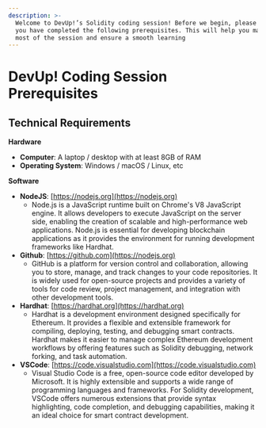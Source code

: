 ```yaml
---
description: >-
  Welcome to DevUp!’s Solidity coding session! Before we begin, please ensure
  you have completed the following prerequisites. This will help you make the
  most of the session and ensure a smooth learning
---
```


# DevUp! Coding Session Prerequisites

## Technical Requirements

**Hardware**

* **Computer**: A laptop / desktop with at least 8GB of RAM
* **Operating System**: Windows / macOS / Linux, etc

**Software**

* **NodeJS**: [https://nodejs.org](https://nodejs.org)
  * Node.js is a JavaScript runtime built on Chrome's V8 JavaScript engine. It allows developers to execute JavaScript on the server side, enabling the creation of scalable and high-performance web applications. Node.js is essential for developing blockchain applications as it provides the environment for running development frameworks like Hardhat.
* **Github**: [https://github.com](https://nodejs.org)
  * GitHub is a platform for version control and collaboration, allowing you to store, manage, and track changes to your code repositories. It is widely used for open-source projects and provides a variety of tools for code review, project management, and integration with other development tools.
* **Hardhat**: [https://hardhat.org](https://hardhat.org)
  * Hardhat is a development environment designed specifically for Ethereum. It provides a flexible and extensible framework for compiling, deploying, testing, and debugging smart contracts. Hardhat makes it easier to manage complex Ethereum development workflows by offering features such as Solidity debugging, network forking, and task automation.
* **VSCode**: [https://code.visualstudio.com](https://code.visualstudio.com)
  * Visual Studio Code is a free, open-source code editor developed by Microsoft. It is highly extensible and supports a wide range of programming languages and frameworks. For Solidity development, VSCode offers numerous extensions that provide syntax highlighting, code completion, and debugging capabilities, making it an ideal choice for smart contract development.
